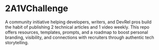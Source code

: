 # 2A1VChallenge
A community initiative helping developers, writers, and DevRel pros build the habit of publishing 2 technical articles and 1 video weekly. This repo offers resources, templates, prompts, and a roadmap to boost personal branding, visibility, and connections with recruiters through authentic tech storytelling.
